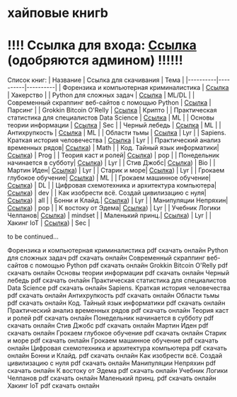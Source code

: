 
# хайповые книгb
# !!!! Ссылка для входа:  [Ссылка](https://t.me/+yAu1e_YIh0o1MmQy) (одобряются админом) !!!!!!




Список книг: 
| Название | Ссылка для скачивания | Тема |
|----------|----------|----------|
| Форензика и компьютерная криминалистика  | [Ссылка](https://t.me/+yAu1e_YIh0o1MmQy)   | Хакерство |
| Python для сложных задач  | [Ссылка](https://t.me/+yAu1e_YIh0o1MmQy)   | ML/DL |
| Современный скраппинг веб-сайтов с помощью Python | [Ссылка](https://t.me/+yAu1e_YIh0o1MmQy)   | Парсинг |
| Grokkin Bitcoin O'Relly    | [Ссылка](https://t.me/+yAu1e_YIh0o1MmQy)   | Крипто   |
| Практическая статистика для специалистов Data Science | [Ссылка](https://t.me/+yAu1e_YIh0o1MmQy)   |  ML  |
| Основы теории информации | [Ссылка](https://t.me/+yAu1e_YIh0o1MmQy)   |  Sec  |
| Черный лебедь | [Ссылка](https://t.me/+yAu1e_YIh0o1MmQy)   |  ML  |
| Антихрупкость | [Ссылка](https://t.me/+yAu1e_YIh0o1MmQy)   |  ML  |
| Области тьмы | [Ссылка](https://t.me/+yAu1e_YIh0o1MmQy)   |   Lyr |
| Sapiens. Краткая история человечества | [Ссылка](https://t.me/+yAu1e_YIh0o1MmQy)   |  Lyr  |
| Практический анализ временных рядов| [Ссылка](https://t.me/+yAu1e_YIh0o1MmQy))   |  Math  |
| Код. Тайный язык информатики| [Ссылка](https://t.me/+yAu1e_YIh0o1MmQy))   |  Prog  |
| Теория каст и ролей| [Ссылка](https://t.me/+yAu1e_YIh0o1MmQy))   | pop   |
| Понедельник начинается в субботу| [Ссылка](https://t.me/+yAu1e_YIh0o1MmQy))   |  Lyr  |
| Стив Джобс| [Ссылка](https://t.me/+yAu1e_YIh0o1MmQy))   |  Bio  |
| Мартин Иден| [Ссылка](https://t.me/+yAu1e_YIh0o1MmQy))   |  Lyr  |
| Старик и море| [Ссылка](https://t.me/+yAu1e_YIh0o1MmQy))   |  Lyr  |
| Грокаем глубокое обучение| [Ссылка](https://t.me/+yAu1e_YIh0o1MmQy))   |  ML  |
| Грокаем машинное обучение| [Ссылка](https://t.me/+yAu1e_YIh0o1MmQy))   |  DL  |
| Цифровая схемотехника и архитектура компьютера| [Ссылка](https://t.me/+yAu1e_YIh0o1MmQy))   |  dev  |
| Как изобрести всё. Создай цивилизацию с нуля| [Ссылка](https://t.me/+yAu1e_YIh0o1MmQy))   |  all  |
| Бонни и Клайд.| [Ссылка](https://t.me/+yAu1e_YIh0o1MmQy))   |  Lyr  |
| Манипуляции Непряхин| [Ссылка](https://t.me/+yAu1e_YIh0o1MmQy))   |  pop  |
| К востоку от Эдема| [Ссылка](https://t.me/+yAu1e_YIh0o1MmQy))   |  Lyr  |
| Учебник Логики Челпанов| [Ссылка](https://t.me/+yAu1e_YIh0o1MmQy))   |  mindset  |
| Маленький принц.| [Ссылка](https://t.me/+yAu1e_YIh0o1MmQy))   |  Lyr  |
| Хакинг IoT  | [Ссылка](https://t.me/+yAu1e_YIh0o1MmQy))   |  Sec  |

to be continued...

Форензика и компьютерная криминалистика pdf скачать онлайн
Python для сложных задач pdf скачать онлайн
Современный скраппинг веб-сайтов с помощью Python pdf скачать онлайн
Grokkin Bitcoin O'Relly pdf скачать онлайн
Основы теории информации pdf скачать онлайн
Черный лебедь pdf скачать онлайн
Практическая статистика для специалистов Data Science pdf скачать онлайн
 Sapiens. Краткая история человечества pdf скачать онлайн
Антихрупкость pdf скачать онлайн
Области тьмы pdf скачать онлайн
Код. Тайный язык информатики pdf скачать онлайн
Практический анализ временных рядов pdf скачать онлайн
Теория каст и ролей pdf скачать онлайн
Понедельник начинается в субботу pdf скачать онлайн
Стив Джобс pdf скачать онлайн
Мартин Иден pdf скачать онлайн
Грокаем глубокое обучение pdf скачать онлайн
 Старик и море pdf скачать онлайн
Грокаем машинное обучение pdf скачать онлайн
Цифровая схемотехника и архитектура компьютера pdf скачать онлайн
Бонни и Клайд. pdf скачать онлайн
 Как изобрести всё. Создай цивилизацию с нуля pdf скачать онлайн
 Манипуляции Непряхин pdf скачать онлайн
К востоку от Эдема pdf скачать онлайн
 Учебник Логики Челпанов pdf скачать онлайн
Маленький принц. pdf скачать онлайн
Хакинг IoT  pdf скачать онлайн
 
